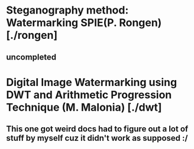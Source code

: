 # Steganography method: Watermarking SPIE(P. Rongen) [./rongen]
## uncompleted
# Digital Image Watermarking using DWT and Arithmetic Progression Technique <not actully> (M. Malonia) [./dwt]
## This one got weird docs had to figure out a lot of stuff by myself cuz it didn't work as supposed :/
